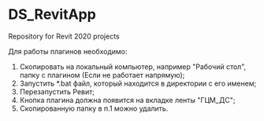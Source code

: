 # DS_RevitApp
Repository for Revit 2020 projects

Для работы плагинов необходимо:
1. Скопировать на локальный компьютер, например "Рабочий стол", папку с плагином (Если не работает напрямую);
2. Запустить *.bat файл, который находится в директории с его именем;
3. Перезапустить Ревит;
4. Кнопка плагина должна появится на вкладке ленты "ГЦМ_ДС";
5. Скопированную папку в п.1 можно удалить.
